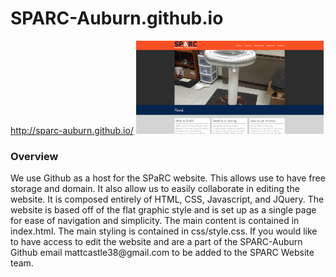 # SPARC-Auburn.github.io
http://sparc-auburn.github.io/
<img src="images/Website%20Attempts/2016website.PNG" width="300"></img>
<h3>Overview</h3>
We use Github as a host for the SPaRC website.  This allows use to have free storage and domain. It also allow us to easily collaborate in editing the website.  It is composed entirely of HTML, CSS, Javascript, and JQuery.  The website is based off of the flat graphic style and is set up as a single page for ease of navigation and simplicity.  The main content is contained in index.html.  The main styling is contained in css/style.css.  If you would like to have access to edit the website and are a part of the SPARC-Auburn Github email mattcastle38@gmail.com to be added to the SPARC Website team.
